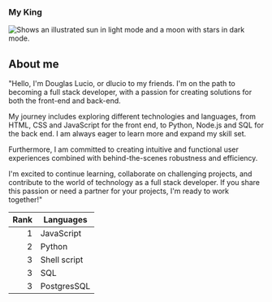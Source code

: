 ### My King

<picture>
  <source media="(prefers-color-scheme: dark)" srcset="https://img1.gratispng.com/20180623/ku/kisspng-yeshua-hebrew-bible-paleo-hebrew-alphabet-5b2e871c853b00.7017553415297759005457.jpg">
  <source media="(prefers-color-scheme: light)" srcset="https://user-images.githubusercontent.com/25423296/163456779-a8556205-d0a5-45e2-ac17-42d089e3c3f8.png">
  <img alt="Shows an illustrated sun in light mode and a moon with stars in dark mode." src="https://user-images.githubusercontent.com/25423296/163456779-a8556205-d0a5-45e2-ac17-42d089e3c3f8.png">
</picture>


## About me

"Hello, I'm Douglas Lucio, or dlucio to my friends. I'm on the path to becoming a full stack developer, with a passion for creating solutions for both the front-end and back-end.

My journey includes exploring different technologies and languages, from HTML, CSS and JavaScript for the front end, to Python, Node.js and SQL for the back end. I am always eager to learn more and expand my skill set.

Furthermore, I am committed to creating intuitive and functional user experiences combined with behind-the-scenes robustness and efficiency.

I'm excited to continue learning, collaborate on challenging projects, and contribute to the world of technology as a full stack developer. If you share this passion or need a partner for your projects, I'm ready to work together!"



| Rank | Languages   |
|-----:|-------------|
|     1| JavaScript  |
|     2| Python      |
|     3| Shell script|
|     3| SQL         |
|     3| PostgresSQL |

